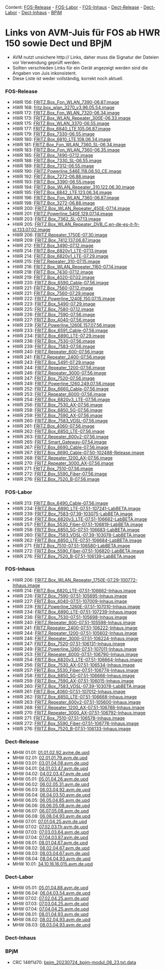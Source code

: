 Content: [FOS-Release](#fos-release) - [FOS-Labor](#fos-labor) - [FOS-Inhaus](#fos-inhaus) - [Dect-Release](#dect-release) - [Dect-Labor](#dect-labor) - [Dect-Inhaus](#dect-inhaus) - [BPjM](#bpjm)
# Links von AVM-Juis für FOS ab HWR 150 sowie Dect und BPjM
 - AVM nutzt unsichere http:// Links, daher muss die Signatur der Dateien vor Verwendung geprüft werden.
 - Sollten verschieden Links für ein Gerät angezeigt werden sind die Angaben von Juis inkonsistent.
 - Diese Liste ist weder vollständig, korrekt noch aktuell.

### FOS-Release
 - HWR 156: [FRITZ.Box_Fon_WLAN_7390-06.87.image](http://download.avm.de/fritzbox/fritzbox-7390/deutschland/fritz.os/FRITZ.Box_Fon_WLAN_7390-06.87.image)
 - HWR 168: [fritz.box_wlan_3270_v3.96.05.54.image](http://download.avm.de/archive/fritz.box/fritzbox.wlan_3270_v3/firmware/deutsch/fritz.box_wlan_3270_v3.96.05.54.image)
 - HWR 172: [FRITZ.Box_Fon_WLAN_7320-06.34.image](http://download.avm.de/archive/fritz.box/fritzbox.fon_wlan_7320/firmware/deutsch/FRITZ.Box_Fon_WLAN_7320-06.34.image)
 - HWR 173: [FRITZ.Box_WLAN_Repeater_300E-06.33.image](http://download.avm.de/fritzwlan/fritzwlan-repeater-300e/deutschland/fritz.os/FRITZ.Box_WLAN_Repeater_300E-06.33.image)
 - HWR 175: [FRITZ.Box_WLAN_3370-06.55.image](http://download.avm.de/archive/fritz.box/fritzbox.wlan_3370/firmware/deutsch/FRITZ.Box_WLAN_3370-06.55.image)
 - HWR 177: [FRITZ.Box_6840_LTE.105.06.87.image](http://download.avm.de/fritzbox/fritzbox-6840-lte/deutschland/fritz.os/FRITZ.Box_6840_LTE.105.06.87.image)
 - HWR 179: [FRITZ.Box_7330-06.55.image](http://download.avm.de/archive/fritz.box/fritzbox.7330/firmware/deutsch/FRITZ.Box_7330-06.55.image)
 - HWR 180: [FRITZ.Box_6810_LTE.108.06.34.image](http://download.avm.de/fritzbox/fritzbox-6810-lte/deutschland/fritz.os//FRITZ.Box_6810_LTE.108.06.34.image)
 - HWR 181: [FRITZ.Box_Fon_WLAN_7360_SL-06.34.image](http://download.avm.de/fritzbox/fritzbox-7360-sl/deutschland/fritz.os/FRITZ.Box_Fon_WLAN_7360_SL-06.34.image)
 - HWR 183: [FRITZ.Box_Fon_WLAN_7360-06.35.image](http://download.avm.de/fritzbox/fritzbox-7360-v1/deutschland/fritz.os/FRITZ.Box_Fon_WLAN_7360-06.35.image)
 - HWR 185: [FRITZ.Box_7490-07.12.image](http://download.avm.de/firmware/7490/jz76373/3265348765/deutschland/fritz.os/FRITZ.Box_7490-07.12.image)
 - HWR 188: [FRITZ.Box_7330_SL-06.55.image](http://download.avm.de/archive/fritz.box/fritzbox.7330_sl/firmware/deutsch/FRITZ.Box_7330_SL-06.55.image)
 - HWR 189: [FRITZ.Box_7312-06.55.image](http://download.avm.de/fritzbox/fritzbox-7312/deutschland/fritz.os/FRITZ.Box_7312-06.55.image)
 - HWR 190: [FRITZ.Powerline_546E.118.06.50_CE.image](http://download.avm.de/firmware/546E/8723218764/CE/FRITZ.Powerline_546E.118.06.50_CE.image)
 - HWR 192: [FRITZ.Box_7272-06.88.image](http://download.avm.de/fritzbox/fritzbox-7272/deutschland/fritz.os/FRITZ.Box_7272-06.88.image)
 - HWR 193: [FRITZ.Box_3390-06.55.image](http://download.avm.de/archive/fritz.box/fritzbox.wlan_3390/firmware/deutsch/FRITZ.Box_3390-06.55.image)
 - HWR 194: [FRITZ.Box_WLAN_Repeater_310.122.06.30.image](http://download.avm.de/archive/fritz.box/fritz.wlan_repeater_310/x_misc/FRITZ.Box_WLAN_Repeater_310.122.06.30.image)
 - HWR 195: [FRITZ.Box_6842_LTE.123.06.34.image](http://download.avm.de/fritzbox/fritzbox-6842-lte/deutschland/fritz.os/FRITZ.Box_6842_LTE.123.06.34.image)
 - HWR 196: [FRITZ.Box_Fon_WLAN_7360-06.87.image](http://download.avm.de/fritzbox/fritzbox-7360-v2/deutschland/fritz.os/FRITZ.Box_Fon_WLAN_7360-06.87.image)
 - HWR 198: [FRITZ.Box_3272-06.88.image](http://download.avm.de/fritzbox/fritzbox-3272/deutschland/fritz.os/FRITZ.Box_3272-06.88.image)
 - HWR 200: [FRITZ.Box_WLAN_Repeater_450E-07.14.image](http://download.avm.de/fritzwlan/fritzwlan-repeater-450e/deutschland/fritz.os/FRITZ.Box_WLAN_Repeater_450E-07.14.image)
 - HWR 201: [FRITZ.Powerline_540E.129.07.14.image](http://download.avm.de/fritzpowerline/fritzpowerline-540e/deutschland/fritz.os/FRITZ.Powerline_540E.129.07.14.image)
 - HWR 203: [FRITZ.Box_7362_SL-07.13.image](http://download.avm.de/fritzbox/fritzbox-7362-sl/deutschland/fritz.os/FRITZ.Box_7362_SL-07.13.image)
 - HWR 205: [FRITZ.Box_WLAN_Repeater_DVB_C.en-de-es-it-fr-pl.133.07.02.image](http://download.avm.de/fritzwlan/fritzwlan-repeater-dvb-c/deutschland/fritz.os/FRITZ.Box_WLAN_Repeater_DVB_C.en-de-es-it-fr-pl.133.07.02.image)
 - HWR 206: [FRITZ.Repeater_1750E-07.30.image](http://download.avm.de/fritzwlan/fritzwlan-repeater-1750e/deutschland/fritz.os/FRITZ.Repeater_1750E-07.30.image)
 - HWR 209: [FRITZ.Box_7412.137.06.87.image](http://download.avm.de/fritzbox/fritzbox-7412/deutschland/fritz.os/FRITZ.Box_7412.137.06.87.image)
 - HWR 212: [FRITZ.Box_3490-07.12.image](http://download.avm.de/firmware/3490/jz76373/3754863962/deutschland/fritz.os/FRITZ.Box_3490-07.12.image)
 - HWR 214: [FRITZ.Box_6820v1_LTE-07.13.image](http://download.avm.de/firmware/6820LTE/jz76373/4585995216/deutschland/fritz.os/FRITZ.Box_6820v1_LTE-07.13.image)
 - HWR 214: [FRITZ.Box_6820v1_LTE-07.29.image](http://download.avm.de/fritzbox/fritzbox-6820-lte/deutschland/fritz.os/FRITZ.Box_6820v1_LTE-07.29.image)
 - HWR 215: [FRITZ.Repeater_310-07.15.image](http://download.avm.de/fritzwlan/fritzwlan-repeater-310-b/deutschland/fritz.os/FRITZ.Repeater_310_-07.15.image)
 - HWR 216: [FRITZ.Box_WLAN_Repeater_1160-07.14.image](http://download.avm.de/fritzwlan/fritzwlan-repeater-1160/deutschland/fritz.os/FRITZ.Box_WLAN_Repeater_1160-07.14.image)
 - HWR 218: [FRITZ.Box_7430-07.12.image](http://download.avm.de/firmware/7430/jz76373/9273521133/deutschland/fritz.os/FRITZ.Box_7430-07.12.image)
 - HWR 219: [FRITZ.Box_4020-07.02.image](http://download.avm.de/fritzbox/fritzbox-4020/deutschland/fritz.os/FRITZ.Box_4020-07.02.image)
 - HWR 220: [FRITZ.Box_6590_Cable-07.56.image](http://download.avm.de/fritzbox/fritzbox-6590-cable/deutschland/fritz.os/FRITZ.Box_6590_Cable-07.56.image)
 - HWR 221: [FRITZ.Box_7560-07.12.image](http://download.avm.de/firmware/7560/jz76373/2437443879/deutschland/fritz.os/FRITZ.Box_7560-07.12.image)
 - HWR 221: [FRITZ.Box_7560-07.29.image](http://download.avm.de/fritzbox/fritzbox-7560/deutschland/fritz.os/FRITZ.Box_7560-07.29.image)
 - HWR 222: [FRITZ.Powerline_1240E.150.07.15.image](http://download.avm.de/fritzpowerline/fritzpowerline-1240e/deutschland/fritz.os/FRITZ.Powerline_1240E.150.07.15.image)
 - HWR 223: [FRITZ.Box_5490-07.29.image](http://download.avm.de/fritzbox/fritzbox-5490/other/fritz.os/FRITZ.Box_5490-07.29.image)
 - HWR 225: [FRITZ.Box_7580-07.12.image](http://download.avm.de/firmware/7580/jz76373/5382169925/other/fritz.os/FRITZ.Box_7580-07.12.image)
 - HWR 226: [FRITZ.Box_7590-07.56.image](http://download.avm.de/fritzbox/fritzbox-7590/deutschland/fritz.os/FRITZ.Box_7590-07.56.image)
 - HWR 227: [FRITZ.Box_4040-07.56.image](http://download.avm.de/fritzbox/fritzbox-4040/deutschland/fritz.os/FRITZ.Box_4040-07.56.image)
 - HWR 229: [FRITZ.Powerline_1260E.157.07.56.image](http://download.avm.de/fritzpowerline/fritzpowerline-1260e/deutschland/fritz.os/FRITZ.Powerline_1260E.157.07.56.image)
 - HWR 233: [FRITZ.Box_6591_Cable-07.56.image](http://download.avm.de/fritzbox/fritzbox-6591-cable/deutschland/fritz.os/FRITZ.Box_6591_Cable-07.56.image)
 - HWR 234: [FRITZ.Box_6890_LTE-07.29.image](http://download.avm.de/fritzbox/fritzbox-6890-lte/deutschland/fritz.os/FRITZ.Box_6890_LTE-07.29.image)
 - HWR 236: [FRITZ.Box_7530-07.56.image](http://download.avm.de/fritzbox/fritzbox-7530/deutschland/fritz.os/FRITZ.Box_7530-07.56.image)
 - HWR 239: [FRITZ.Box_7583-07.56.image](http://download.avm.de/fritzbox/fritzbox-7583/deutschland/fritz.os/FRITZ.Box_7583-07.56.image)
 - HWR 240: [FRITZ.Repeater_600-07.56.image](http://download.avm.de/fritzwlan/fritzrepeater-600/deutschland/fritz.os/FRITZ.Repeater_600-07.56.image)
 - HWR 241: [FRITZ.Repeater_2400-07.56.image](http://download.avm.de/fritzwlan/fritzrepeater-2400/deutschland/fritz.os/FRITZ.Repeater_2400-07.56.image)
 - HWR 243: [FRITZ.Box_5491-07.29.image](http://download.avm.de/fritzbox/fritzbox-5491/deutschland/fritz.os/FRITZ.Box_5491-07.29.image)
 - HWR 244: [FRITZ.Repeater_1200-07.56.image](http://download.avm.de/fritzwlan/fritzrepeater-1200/deutschland/fritz.os/FRITZ.Repeater_1200-07.56.image)
 - HWR 246: [FRITZ.Repeater_3000-07.56.image](http://download.avm.de/fritzwlan/fritzrepeater-3000/deutschland/fritz.os/FRITZ.Repeater_3000-07.56.image)
 - HWR 247: [FRITZ.Box_7520-07.56.image](http://download.avm.de/fritzbox/fritzbox-7520/deutschland/fritz.os/FRITZ.Box_7520-07.56.image)
 - HWR 249: [FRITZ.Powerline_1260.249.07.56.image](http://download.avm.de/fritzpowerline/fritzpowerline-1260/deutschland/fritz.os/FRITZ.Powerline_1260.249.07.56.image)
 - HWR 252: [FRITZ.Box_6660_Cable-07.56.image](http://download.avm.de/fritzbox/fritzbox-6660-cable/deutschland/fritz.os/FRITZ.Box_6660_Cable-07.56.image)
 - HWR 253: [FRITZ.Repeater_6000-07.56.image](http://download.avm.de/fritzwlan/fritzrepeater-6000/deutschland/fritz.os/FRITZ.Repeater_6000-07.56.image)
 - HWR 254: [FRITZ.Box_6820v3_LTE-07.56.image](http://download.avm.de/fritzbox/fritzbox-6820-lte-v3/deutschland/fritz.os/FRITZ.Box_6820v3_LTE-07.56.image)
 - HWR 256: [FRITZ.Box_7530_AX-07.56.image](http://download.avm.de/fritzbox/fritzbox-7530-ax/deutschland/fritz.os/FRITZ.Box_7530_AX-07.56.image)
 - HWR 258: [FRITZ.Box_6850_5G-07.56.image](http://download.avm.de/fritzbox/fritzbox-6850-5g/deutschland/fritz.os/FRITZ.Box_6850_5G-07.56.image)
 - HWR 259: [FRITZ.Box_7590_AX-07.56.image](http://download.avm.de/fritzbox/fritzbox-7590-ax/deutschland/fritz.os/FRITZ.Box_7590_AX-07.56.image)
 - HWR 260: [FRITZ.Box_7583_VDSL-07.56.image](http://download.avm.de/fritzbox/fritzbox-7583-vdsl/deutschland/fritz.os/FRITZ.Box_7583_VDSL-07.56.image)
 - HWR 261: [FRITZ.Box_4060-07.56.image](http://download.avm.de/fritzbox/fritzbox-4060/deutschland/fritz.os/FRITZ.Box_4060-07.56.image)
 - HWR 262: [FRITZ.Box_6850_LTE-07.56.image](http://download.avm.de/fritzbox/fritzbox-6850-lte/deutschland/fritz.os/FRITZ.Box_6850_LTE-07.56.image)
 - HWR 263: [FRITZ.Repeater_600v2-07.56.image](http://download.avm.de/fritzwlan/fritzrepeater-600v2/deutschland/fritz.os/FRITZ.Repeater_600v2-07.56.image)
 - HWR 265: [FRITZ.Smart_Gateway-07.54.image](http://download.avm.de/firmware/smartgateway/FRITZ.Smart_Gateway-07.54.image)
 - HWR 267: [FRITZ.Box_6690_Cable-07.56.image](http://download.avm.de/fritzbox/fritzbox-6690-cable/deutschland/fritz.os/FRITZ.Box_6690_Cable-07.56.image)
 - HWR 267: [FRITZ.Box_6690_Cable-07.50-102488-Release.image](http://download.avm.de/testfeld/6690/FRITZ.Box_6690_Cable-07.50-102488-Release.image)
 - HWR 268: [FRITZ.Repeater_1200_AX-07.56.image](http://download.avm.de/fritzwlan/fritzrepeater-1200-ax/deutschland/fritz.os/FRITZ.Repeater_1200_AX-07.56.image)
 - HWR 270: [FRITZ.Repeater_3000_AX-07.56.image](http://download.avm.de/fritzwlan/fritzrepeater-3000-ax/deutschland/fritz.os/FRITZ.Repeater_3000_AX-07.56.image)
 - HWR 271: [FRITZ.Box_7510-07.56.image](http://download.avm.de/fritzbox/fritzbox-7510/deutschland/fritz.os/FRITZ.Box_7510-07.56.image)
 - HWR 272: [FRITZ.Box_5590_Fiber-07.56.image](http://download.avm.de/fritzbox/fritzbox-5590-fiber/deutschland/fritz.os/FRITZ.Box_5590_Fiber-07.56.image)
 - HWR 276: [FRITZ.Box_7520_B-07.56.image](http://download.avm.de/fritzbox/fritzbox-7520-B/deutschland/fritz.os/FRITZ.Box_7520_B-07.56.image)

### FOS-Labor
 - HWR 213: [FRITZ.Box_6490_Cable-07.56.image](http://download.avm.de/fritzbox/fritzbox-6490-cable/deutschland/fritz.os/FRITZ.Box_6490_Cable-07.56.image)
 - HWR 234: [FRITZ.Box_6890_LTE-07.51-107241-LabBETA.image](http://download.avm.de/labor/MOVE21NL1/6890LTE/FRITZ.Box_6890_LTE-07.51-107241-LabBETA.image)
 - HWR 239: [FRITZ.Box_7583-07.39-103075-LabBETA.image](http://download.avm.de/labor/MOVE21/7583/FRITZ.Box_7583-07.39-103075-LabBETA.image)
 - HWR 254: [FRITZ.Box_6820v3_LTE-07.51-106682-LabBETA.image](http://download.avm.de/labor/MOVE21NL1/6820v3LTE/FRITZ.Box_6820v3_LTE-07.51-106682-LabBETA.image)
 - HWR 257: [FRITZ.Box_5530_Fiber-07.51-106819-LabBETA.image](http://download.avm.de/labor/MOVE21NL1/5530Fiber/FRITZ.Box_5530_Fiber-07.51-106819-LabBETA.image)
 - HWR 258: [FRITZ.Box_6850_5G-07.51-106683-LabBETA.image](http://download.avm.de/labor/MOVE21NL1/68505G/FRITZ.Box_6850_5G-07.51-106683-LabBETA.image)
 - HWR 260: [FRITZ.Box_7583_VDSL-07.39-103078-LabBETA.image](http://download.avm.de/labor/MOVE21/7583VDSL/FRITZ.Box_7583_VDSL-07.39-103078-LabBETA.image)
 - HWR 262: [FRITZ.Box_6850_LTE-07.51-106684-LabBETA.image](http://download.avm.de/labor/MOVE21NL1/6850LTE/FRITZ.Box_6850_LTE-07.51-106684-LabBETA.image)
 - HWR 271: [FRITZ.Box_7510-07.51-106580-LabBETA.image](http://download.avm.de/labor/MOVE21NL1/7510/FRITZ.Box_7510-07.51-106580-LabBETA.image)
 - HWR 272: [FRITZ.Box_5590_Fiber-07.51-106820-LabBETA.image](http://download.avm.de/labor/MOVE21NL1/5590Fiber/FRITZ.Box_5590_Fiber-07.51-106820-LabBETA.image)
 - HWR 276: [FRITZ.Box_7520_B-07.51-106139-LabBETA.image](http://download.avm.de/labor/MOVE21NL1/7520B/FRITZ.Box_7520_B-07.51-106139-LabBETA.image)

### FOS-Inhaus
 - HWR 206: [FRITZ.Box_WLAN_Repeater_1750E-07.29-100772-Inhaus.image](http://download.avm.de/inhaus/WU22PSQ19/1750E/FRITZ.Box_WLAN_Repeater_1750E-07.29-100772-Inhaus.image)
 - HWR 214: [FRITZ.Box_6820_LTE-07.51-106662-Inhaus.image](http://download.avm.de/inhaus/MOVE21NL1/6820LTE/FRITZ.Box_6820_LTE-07.51-106662-Inhaus.image)
 - HWR 226: [FRITZ.Box_7590-07.51-105695-Inhaus.image](http://download.avm.de/inhaus/MOVE21NL1/7590/FRITZ.Box_7590-07.51-105695-Inhaus.image)
 - HWR 227: [FRITZ.Box_4040-07.51-107009-Inhaus.image](http://download.avm.de/inhaus/MOVE21NL1/4040/FRITZ.Box_4040-07.51-107009-Inhaus.image)
 - HWR 229: [FRITZ.Powerline_1260E-07.51-107010-Inhaus.image](http://download.avm.de/inhaus/MOVE21NL1/1260E/FRITZ.Powerline_1260E-07.51-107010-Inhaus.image)
 - HWR 234: [FRITZ.Box_6890_LTE-07.51-107239-Inhaus.image](http://download.avm.de/inhaus/MOVE21NL1/6890LTE/FRITZ.Box_6890_LTE-07.51-107239-Inhaus.image)
 - HWR 236: [FRITZ.Box_7530-07.51-105698-Inhaus.image](http://download.avm.de/inhaus/MOVE21NL1/7530/FRITZ.Box_7530-07.51-105698-Inhaus.image)
 - HWR 240: [FRITZ.Repeater_600-07.51-105598-Inhaus.image](http://download.avm.de/inhaus/MOVE21NL1/600/FRITZ.Repeater_600-07.51-105598-Inhaus.image)
 - HWR 241: [FRITZ.Repeater_2400-07.51-106222-Inhaus.image](http://download.avm.de/inhaus/MOVE21NL1/2400/FRITZ.Repeater_2400-07.51-106222-Inhaus.image)
 - HWR 244: [FRITZ.Repeater_1200-07.51-105602-Inhaus.image](http://download.avm.de/inhaus/MOVE21NL1/1200/FRITZ.Repeater_1200-07.51-105602-Inhaus.image)
 - HWR 246: [FRITZ.Repeater_3000-07.51-106224-Inhaus.image](http://download.avm.de/inhaus/MOVE21NL1/3000/FRITZ.Repeater_3000-07.51-106224-Inhaus.image)
 - HWR 247: [FRITZ.Box_7520-07.51-106131-Inhaus.image](http://download.avm.de/inhaus/MOVE21NL1/7520/FRITZ.Box_7520-07.51-106131-Inhaus.image)
 - HWR 249: [FRITZ.Powerline_1260-07.51-107011-Inhaus.image](http://download.avm.de/inhaus/MOVE21NL1/1260/FRITZ.Powerline_1260-07.51-107011-Inhaus.image)
 - HWR 253: [FRITZ.Repeater_6000-07.51-106790-Inhaus.image](http://download.avm.de/inhaus/MOVE21NL1/6000/FRITZ.Repeater_6000-07.51-106790-Inhaus.image)
 - HWR 254: [FRITZ.Box_6820v3_LTE-07.51-106664-Inhaus.image](http://download.avm.de/inhaus/MOVE21NL1/6820v3LTE/FRITZ.Box_6820v3_LTE-07.51-106664-Inhaus.image)
 - HWR 256: [FRITZ.Box_7530_AX-07.51-106534-Inhaus.image](http://download.avm.de/inhaus/MOVE21NL1/7530AX/FRITZ.Box_7530_AX-07.51-106534-Inhaus.image)
 - HWR 257: [FRITZ.Box_5530_Fiber-07.51-106774-Inhaus.image](http://download.avm.de/inhaus/MOVE21NL1/5530Fiber/FRITZ.Box_5530_Fiber-07.51-106774-Inhaus.image)
 - HWR 258: [FRITZ.Box_6850_5G-07.51-106666-Inhaus.image](http://download.avm.de/inhaus/MOVE21NL1/68505G/FRITZ.Box_6850_5G-07.51-106666-Inhaus.image)
 - HWR 259: [FRITZ.Box_7590_AX-07.51-106015-Inhaus.image](http://download.avm.de/inhaus/MOVE21NL1/7590AX/FRITZ.Box_7590_AX-07.51-106015-Inhaus.image)
 - HWR 260: [FRITZ.Box_7583_VDSL-07.39-103078-LabBETA.image](http://download.avm.de/labor/MOVE21/7583VDSL/FRITZ.Box_7583_VDSL-07.39-103078-LabBETA.image)
 - HWR 261: [FRITZ.Box_4060-07.51-107012-Inhaus.image](http://download.avm.de/inhaus/MOVE21NL1/4060/FRITZ.Box_4060-07.51-107012-Inhaus.image)
 - HWR 262: [FRITZ.Box_6850_LTE-07.51-106668-Inhaus.image](http://download.avm.de/inhaus/MOVE21NL1/6850LTE/FRITZ.Box_6850_LTE-07.51-106668-Inhaus.image)
 - HWR 263: [FRITZ.Repeater_600v2-07.51-105600-Inhaus.image](http://download.avm.de/inhaus/MOVE21NL1/600v2/FRITZ.Repeater_600v2-07.51-105600-Inhaus.image)
 - HWR 268: [FRITZ.Repeater_1200_AX-07.51-106788-Inhaus.image](http://download.avm.de/inhaus/MOVE21NL1/1200AX/FRITZ.Repeater_1200_AX-07.51-106788-Inhaus.image)
 - HWR 270: [FRITZ.Repeater_3000_AX-07.51-106792-Inhaus.image](http://download.avm.de/inhaus/MOVE21NL1/3000AX/FRITZ.Repeater_3000_AX-07.51-106792-Inhaus.image)
 - HWR 271: [FRITZ.Box_7510-07.51-106578-Inhaus.image](http://download.avm.de/inhaus/MOVE21NL1/7510/FRITZ.Box_7510-07.51-106578-Inhaus.image)
 - HWR 272: [FRITZ.Box_5590_Fiber-07.51-106776-Inhaus.image](http://download.avm.de/inhaus/MOVE21NL1/5590Fiber/FRITZ.Box_5590_Fiber-07.51-106776-Inhaus.image)
 - HWR 276: [FRITZ.Box_7520_B-07.51-106133-Inhaus.image](http://download.avm.de/inhaus/MOVE21NL1/7520B/FRITZ.Box_7520_B-07.51-106133-Inhaus.image)

### Dect-Release
 - MHW 01.01: [01.01.02.92.avme.de.upd](http://download.avm.de/dect/0101/01.01.02.92.avme.de.upd)
 - MHW 02.01: [02.01.01.79.avm.de.upd](http://download.avm.de/dect/0201/02.01.01.79.avm.de.upd)
 - MHW 03.01: [03.01.04.08.avm.de.upd](http://download.avm.de/dect/0301/iq17/03.01.04.08.avm.de.upd)
 - MHW 04.01: [04.01.03.47.avm.de.upd](http://download.avm.de/dect/0401/p15/04.01.03.47.avm.de.upd)
 - MHW 04.02: [04.02.03.47.avm.de.upd](http://download.avm.de/dect/0402/p15/04.02.03.47.avm.de.upd)
 - MHW 05.01: [05.01.04.26.avm.de.upd](http://download.avm.de/dect/0501/mesh18/05.01.04.26.avm.de.upd)
 - MHW 06.02: [06.02.05.31.avm.de.upd](http://download.avm.de/dect/0602/move21_05.31/06.02.05.31.avm.de.upd)
 - MHW 06.03: [06.03.04.92.avm.de.upd](http://download.avm.de/dect/0603/move21/06.03.04.92.avm.de.upd)
 - MHW 06.04: [06.04.03.50.avm.de.upd](http://download.avm.de/dect/0604/p15/06.04.03.50.avm.de.upd)
 - MHW 06.05: [06.05.04.85.avm.de.upd](http://download.avm.de/dect/0605/iq17/06.05.04.85.avm.de.upd)
 - MHW 06.06: [06.06.05.08.avm.de.upd](http://download.avm.de/dect/0606/Move21/06.06.05.08.avm.de.upd)
 - MHW 06.07: [06.07.05.08.avm.de.upd](http://download.avm.de/dect/0607/Move21/06.07.05.08.avm.de.upd)
 - MHW 06.08: [06.08.04.93.avm.de.upd](http://download.avm.de/dect/0608/naut_test/06.08.04.93.avm.de.upd)
 - MHW 07.01: [07.01.04.25.avm.de.upd](http://download.avm.de/dect/0701/07.01.04.25.avm.de.upd)
 - MHW 07.02: [07.02.03.11r.avm.de.upd](http://download.avm.de/dect/0702/perf12r/07.02.03.11r.avm.de.upd)
 - MHW 07.03: [07.03.03.64.avm.de.upd](http://download.avm.de/dect/0703/p15/07.03.03.64.avm.de.upd)
 - MHW 07.04: [07.04.03.87.avm.de.upd](http://download.avm.de/dect/0704/c16/07.04.03.87.avm.de.upd)
 - MHW 08.01: [08.01.04.67.avm.de.upd](http://download.avm.de/dect/0801/psq19p2/08.01.04.67.avm.de.upd)
 - MHW 08.02: [08.02.04.67.avm.de.upd](http://download.avm.de/dect/0802/psq19p2/08.02.04.67.avm.de.upd)
 - MHW 08.03: [08.03.04.67.avm.de.upd](http://download.avm.de/dect/0803/psq19p2/08.03.04.67.avm.de.upd)
 - MHW 08.04: [08.04.04.93.avm.de.upd](http://download.avm.de/dect/0804/move21/08.04.04.93.avm.de.upd)
 - MHW 10.01: [34.10.16.16.015.avm.de.upd](http://download.avm.de/dect/1001/Release/34.10.16.16.015.avm.de.upd)

### Dect-Labor
 - MHW 05.01: [05.01.04.88.avm.de.upd](http://download.avm.de/dect/0501/move21/05.01.04.88.avm.de.upd)
 - MHW 06.04: [06.04.03.54.avm.de.upd](http://download.avm.de/dect/0604/p15/06.04.03.54.avm.de.upd)
 - MHW 07.02: [07.02.04.25.avm.de.upd](http://download.avm.de/dect/0702/move21/07.02.04.25.avm.de.upd)
 - MHW 07.03: [07.03.04.25.avm.de.upd](http://download.avm.de/dect/0703/move21/07.03.04.25.avm.de.upd)
 - MHW 07.04: [07.04.04.25.avm.de.upd](http://download.avm.de/dect/0704/move21/07.04.04.25.avm.de.upd)
 - MHW 08.01: [08.01.04.93.avm.de.upd](http://download.avm.de/dect/0801/move21/08.01.04.93.avm.de.upd)
 - MHW 08.02: [08.02.04.93.avm.de.upd](http://download.avm.de/dect/0802/move21/08.02.04.93.avm.de.upd)
 - MHW 08.03: [08.03.04.93.avm.de.upd](http://download.avm.de/dect/0803/move21/08.03.04.93.avm.de.upd)

### Dect-Inhaus

### BPjM
 - CRC 146f1d70: [bpjm_20230724_bpjm-modul_08_23.txt.data](http://download.avm.de/bpjm/232615/bpjm_20230724_bpjm-modul_08_23.txt.data)
